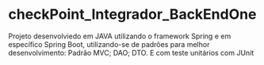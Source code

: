 # checkPoint_Integrador_BackEndOne
Projeto desenvolviedo em JAVA utilizando o framework Spring e em específico Spring Boot, utilizando-se de padrões para melhor desenvolvimento: Padrão MVC; DAO; DTO. E com teste unitários com JUnit
